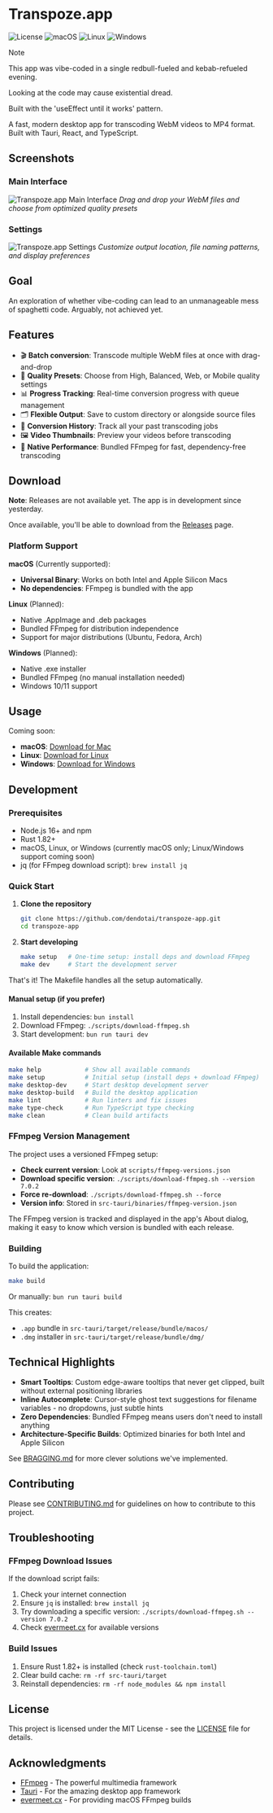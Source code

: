 # Transpoze.app

![License](https://img.shields.io/badge/license-MIT-blue.svg)
![macOS](https://img.shields.io/badge/macOS-supported-green.svg)
![Linux](https://img.shields.io/badge/Linux-planned-yellow.svg)
![Windows](https://img.shields.io/badge/Windows-planned-yellow.svg)

> [!NOTE]
> This app was vibe-coded in a single redbull-fueled and kebab-refueled evening.
>
> Looking at the code may cause existential dread.
>
> Built with the 'useEffect until it works' pattern.

A fast, modern desktop app for transcoding WebM videos to MP4 format. Built with Tauri, React, and TypeScript.

## Screenshots

### Main Interface

![Transpoze.app Main Interface](content/main.png)
*Drag and drop your WebM files and choose from optimized quality presets*

### Settings

![Transpoze.app Settings](content/settings.png)
*Customize output location, file naming patterns, and display preferences*

## Goal

An exploration of whether vibe-coding can lead to an unmanageable mess of spaghetti code. Arguably, not achieved yet.

## Features

- 🎬 **Batch conversion**: Transcode multiple WebM files at once with drag-and-drop
- 🎯 **Quality Presets**: Choose from High, Balanced, Web, or Mobile quality settings
- 📊 **Progress Tracking**: Real-time conversion progress with queue management
- 🗂️ **Flexible Output**: Save to custom directory or alongside source files
- 📝 **Conversion History**: Track all your past transcoding jobs
- 🖼️ **Video Thumbnails**: Preview your videos before transcoding
- 🚀 **Native Performance**: Bundled FFmpeg for fast, dependency-free transcoding

## Download

**Note**: Releases are not available yet. The app is in development since yesterday.

Once available, you'll be able to download from the [Releases](https://github.com/dendotai/transpoze-app/releases) page.

### Platform Support

**macOS** (Currently supported):

- **Universal Binary**: Works on both Intel and Apple Silicon Macs
- **No dependencies**: FFmpeg is bundled with the app

**Linux** (Planned):

- Native .AppImage and .deb packages
- Bundled FFmpeg for distribution independence
- Support for major distributions (Ubuntu, Fedora, Arch)

**Windows** (Planned):

- Native .exe installer
- Bundled FFmpeg (no manual installation needed)
- Windows 10/11 support

## Usage

Coming soon:

- **macOS**: [Download for Mac](https://github.com/dendotai/transpoze-app/releases)
- **Linux**: [Download for Linux](https://github.com/dendotai/transpoze-app/releases)
- **Windows**: [Download for Windows](https://github.com/dendotai/transpoze-app/releases)

## Development

### Prerequisites

- Node.js 16+ and npm
- Rust 1.82+
- macOS, Linux, or Windows (currently macOS only; Linux/Windows support coming soon)
- jq (for FFmpeg download script): `brew install jq`

### Quick Start

1. **Clone the repository**

   ```bash
   git clone https://github.com/dendotai/transpoze-app.git
   cd transpoze-app
   ```

2. **Start developing**

   ```bash
   make setup   # One-time setup: install deps and download FFmpeg
   make dev     # Start the development server
   ```

That's it! The Makefile handles all the setup automatically.

#### Manual setup (if you prefer)

1. Install dependencies: `bun install`
2. Download FFmpeg: `./scripts/download-ffmpeg.sh`
3. Start development: `bun run tauri dev`

#### Available Make commands

```bash
make help            # Show all available commands
make setup           # Initial setup (install deps + download FFmpeg)
make desktop-dev     # Start desktop development server
make desktop-build   # Build the desktop application
make lint            # Run linters and fix issues
make type-check      # Run TypeScript type checking
make clean           # Clean build artifacts
```

### FFmpeg Version Management

The project uses a versioned FFmpeg setup:

- **Check current version**: Look at `scripts/ffmpeg-versions.json`
- **Download specific version**: `./scripts/download-ffmpeg.sh --version 7.0.2`
- **Force re-download**: `./scripts/download-ffmpeg.sh --force`
- **Version info**: Stored in `src-tauri/binaries/ffmpeg-version.json`

The FFmpeg version is tracked and displayed in the app's About dialog, making it easy to know which version is bundled with each release.

### Building

To build the application:

```bash
make build
```

Or manually: `bun run tauri build`

This creates:

- `.app` bundle in `src-tauri/target/release/bundle/macos/`
- `.dmg` installer in `src-tauri/target/release/bundle/dmg/`

## Technical Highlights

- **Smart Tooltips**: Custom edge-aware tooltips that never get clipped, built without external positioning libraries
- **Inline Autocomplete**: Cursor-style ghost text suggestions for filename variables - no dropdowns, just subtle hints
- **Zero Dependencies**: Bundled FFmpeg means users don't need to install anything
- **Architecture-Specific Builds**: Optimized binaries for both Intel and Apple Silicon

See [BRAGGING.md](BRAGGING.md) for more clever solutions we've implemented.

## Contributing

Please see [CONTRIBUTING.md](CONTRIBUTING.md) for guidelines on how to contribute to this project.

## Troubleshooting

### FFmpeg Download Issues

If the download script fails:

1. Check your internet connection
2. Ensure `jq` is installed: `brew install jq`
3. Try downloading a specific version: `./scripts/download-ffmpeg.sh --version 7.0.2`
4. Check [evermeet.cx](https://evermeet.cx/ffmpeg/) for available versions

### Build Issues

1. Ensure Rust 1.82+ is installed (check `rust-toolchain.toml`)
2. Clear build cache: `rm -rf src-tauri/target`
3. Reinstall dependencies: `rm -rf node_modules && npm install`

## License

This project is licensed under the MIT License - see the [LICENSE](LICENSE) file for details.

## Acknowledgments

- [FFmpeg](https://ffmpeg.org/) - The powerful multimedia framework
- [Tauri](https://tauri.app/) - For the amazing desktop app framework
- [evermeet.cx](https://evermeet.cx/ffmpeg/) - For providing macOS FFmpeg builds
